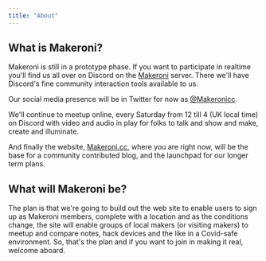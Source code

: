 ```yaml
---
title: "About"
---
```


## What is Makeroni?

Makeroni is still in a prototype phase. If you want to participate in realtime you'll find us all over on Discord on the [Makeroni](https://discord.gg/HYYXHSu) server. There we'll have Discord's fine community interaction tools available to us.

Our social media presence will be in Twitter for now as [@Makeronicc](https://twitter.com/MakeroniCC).

We'll continue to meetup online, every Saturday from 12 till 4 (UK local time) on Discord with video and audio in play for folks to talk and show and make, create and illuminate.

And finally the website, [Makeroni.cc](https://makeroni.cc), where you are right now, will be the base for a community contributed blog, and the launchpad for our longer term plans.

## What will Makeroni be?

The plan is that we're going to build out the web site to enable users to sign up as Makeroni members, complete with a location and as the conditions change, the site will enable groups of local makers (or visiting makers) to meetup and compare notes, hack devices and the like in a Covid-safe environment. So, that's the plan and if you want to join in making it real, welcome aboard.
